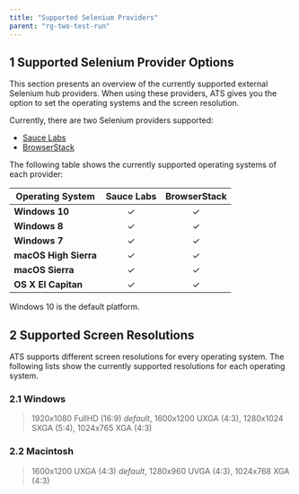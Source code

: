 ```yaml
---
title: "Supported Selenium Providers" 
parent: "rg-two-test-run"
---
```


## 1 Supported Selenium Provider Options

This section presents an overview of the currently supported external Selenium hub providers. When using these providers, ATS gives you the option to set the operating systems and the screen resolution.

Currently, there are two Selenium providers supported:

* [Sauce Labs](http://www.saucelabs.com/)
* [BrowserStack](http://www.browserstack.com/)

The following table shows the currently supported operating systems of each provider:

Operating System       | Sauce Labs | BrowserStack
---------------------- | :--------: | :------------:
**Windows 10**         | &#10003;   | &#10003;
**Windows 8**          | &#10003;   | &#10003;
**Windows 7**          | &#10003;   | &#10003;
**macOS High Sierra**  | &#10003;   | &#10003;
**macOS Sierra**       | &#10003;   | &#10003;
**OS X El Capitan**    | &#10003;   | &#10003;

Windows 10 is the default platform.

## 2 Supported Screen Resolutions

ATS supports different screen resolutions for every operating system. The following lists show the currently supported resolutions for each operating system.

### 2.1 Windows

> 1920x1080 FullHD (16:9) *default*, 1600x1200 UXGA (4:3), 1280x1024 SXGA (5:4), 1024x765 XGA (4:3)

### 2.2 Macintosh

> 1600x1200 UXGA (4:3) *default*, 1280x960 UVGA (4:3), 1024x768 XGA (4:3)
